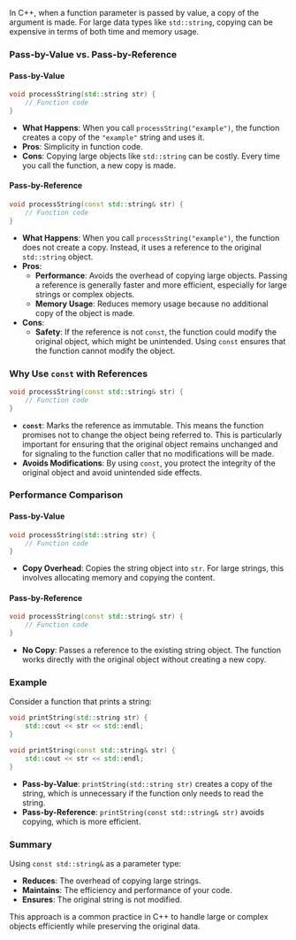 In C++, when a function parameter is passed by value, a copy of the argument is made. For large data types like `std::string`, copying can be expensive in terms of both time and memory usage. 

### Pass-by-Value vs. Pass-by-Reference

#### Pass-by-Value
```cpp
void processString(std::string str) {
    // Function code
}
```
- **What Happens**: When you call `processString("example")`, the function creates a copy of the `"example"` string and uses it.
- **Pros**: Simplicity in function code.
- **Cons**: Copying large objects like `std::string` can be costly. Every time you call the function, a new copy is made.

#### Pass-by-Reference
```cpp
void processString(const std::string& str) {
    // Function code
}
```
- **What Happens**: When you call `processString("example")`, the function does not create a copy. Instead, it uses a reference to the original `std::string` object.
- **Pros**: 
  - **Performance**: Avoids the overhead of copying large objects. Passing a reference is generally faster and more efficient, especially for large strings or complex objects.
  - **Memory Usage**: Reduces memory usage because no additional copy of the object is made.
- **Cons**: 
  - **Safety**: If the reference is not `const`, the function could modify the original object, which might be unintended. Using `const` ensures that the function cannot modify the object.

### Why Use `const` with References

```cpp
void processString(const std::string& str) {
    // Function code
}
```
- **`const`**: Marks the reference as immutable. This means the function promises not to change the object being referred to. This is particularly important for ensuring that the original object remains unchanged and for signaling to the function caller that no modifications will be made.
- **Avoids Modifications**: By using `const`, you protect the integrity of the original object and avoid unintended side effects.

### Performance Comparison

#### Pass-by-Value
```cpp
void processString(std::string str) {
    // Function code
}
```
- **Copy Overhead**: Copies the string object into `str`. For large strings, this involves allocating memory and copying the content.

#### Pass-by-Reference
```cpp
void processString(const std::string& str) {
    // Function code
}
```
- **No Copy**: Passes a reference to the existing string object. The function works directly with the original object without creating a new copy.

### Example

Consider a function that prints a string:

```cpp
void printString(std::string str) {
    std::cout << str << std::endl;
}

void printString(const std::string& str) {
    std::cout << str << std::endl;
}
```

- **Pass-by-Value**: `printString(std::string str)` creates a copy of the string, which is unnecessary if the function only needs to read the string.
- **Pass-by-Reference**: `printString(const std::string& str)` avoids copying, which is more efficient.

### Summary

Using `const std::string&` as a parameter type:
- **Reduces**: The overhead of copying large strings.
- **Maintains**: The efficiency and performance of your code.
- **Ensures**: The original string is not modified.

This approach is a common practice in C++ to handle large or complex objects efficiently while preserving the original data.